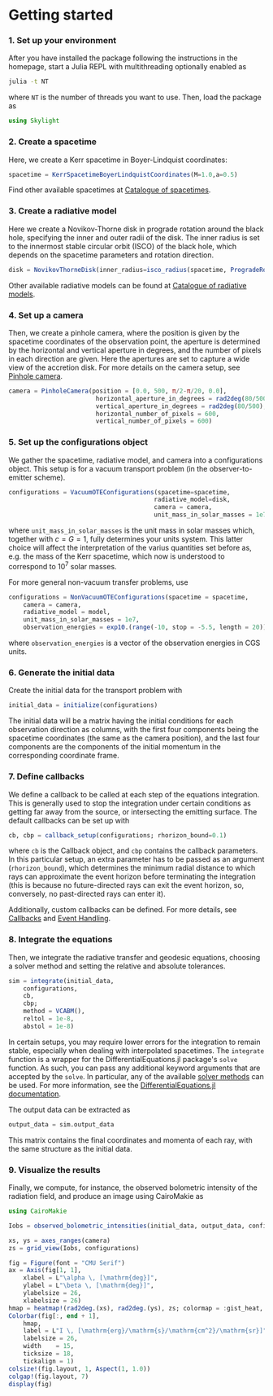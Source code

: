# Getting started 

### 1. Set up your environment


After you have installed the package following the instructions in the homepage, start a Julia REPL with multithreading optionally enabled as 

```bash
julia -t NT
``` 

where `NT` is the number of threads you want to use. Then, load the package as

```julia
using Skylight
```

### 2. Create a spacetime 

Here, we create a Kerr spacetime in Boyer-Lindquist coordinates: 

```julia
spacetime = KerrSpacetimeBoyerLindquistCoordinates(M=1.0,a=0.5)
```

Find other available spacetimes at [Catalogue of spacetimes](@ref). 

### 3. Create a radiative model

Here we create a Novikov-Thorne disk in prograde rotation around the black hole, specifying the inner and outer radii of the disk. The inner radius is set to the innermost stable circular orbit (ISCO) of the black hole, which depends on the spacetime parameters and rotation direction.

```julia
disk = NovikovThorneDisk(inner_radius=isco_radius(spacetime, ProgradeRotation()), outer_radius = 15.0)
```

Other available radiative models can be found at [Catalogue of radiative models](@ref). 

### 4. Set up a camera

Then, we create a pinhole camera, where the position is given by the spacetime coordinates of the observation point, the aperture is determined by the horizontal and vertical aperture in degrees, and the number of pixels in each direction are given. Here the apertures are set to capture a wide view of the accretion disk. For more details on the camera setup, see [Pinhole camera](@ref). 
```julia
camera = PinholeCamera(position = [0.0, 500, π/2-π/20, 0.0],
                        horizontal_aperture_in_degrees = rad2deg(80/500),
                        vertical_aperture_in_degrees = rad2deg(80/500),
                        horizontal_number_of_pixels = 600,
                        vertical_number_of_pixels = 600)
```

### 5. Set up the configurations object
We gather the spacetime, radiative model, and camera into a configurations object. This setup is for a vacuum transport problem (in the observer-to-emitter scheme).

```julia
configurations = VacuumOTEConfigurations(spacetime=spacetime,
                                        radiative_model=disk,
                                        camera = camera,
                                        unit_mass_in_solar_masses = 1e7)
```
where `unit_mass_in_solar_masses` is the unit mass in solar masses which, together with $c=G=1$, fully determines your units system. This latter choice will affect the interpretation of the varius quantities set before as, e.g. the mass of the Kerr spacetime, which now is understood to correspond to $10^7$ solar masses.

For more general non-vacuum transfer problems, use 

```julia
configurations = NonVacuumOTEConfigurations(spacetime = spacetime,
    camera = camera,
    radiative_model = model,
    unit_mass_in_solar_masses = 1e7,
    observation_energies = exp10.(range(-10, stop = -5.5, length = 20)))
```
where `observation_energies` is a vector of the observation energies in CGS units. 

### 6. Generate the initial data
Create the initial data for the transport problem with

```julia
initial_data = initialize(configurations)
```

The initial data will be a matrix having the initial conditions for each observation direction as columns, with the first four components being the spacetime coordinates (the same as the camera position), and the last four components are the components of the initial momentum in the corresponding coordinate frame. 

### 7. Define callbacks
We define a callback to be called at each step of the equations integration. This is generally used to stop the integration under certain conditions as getting far away from the source, or intersecting the emitting surface. The default callbacks can be set up with

```julia 
cb, cbp = callback_setup(configurations; rhorizon_bound=0.1)
```

where `cb` is the Callback object, and `cbp` contains the callback parameters. In this particular setup, an extra parameter has to be passed as an argument (`rhorizon_bound`), which determines the minimum radial distance to which rays can approximate the event horizon before terminating the integration (this is because no future-directed rays can exit the event horizon, so, conversely, no past-directed rays can enter it). 

Additionally, custom callbacks can be defined. For more details, see [Callbacks](@ref) and [Event Handling](https://docs.sciml.ai/DiffEqDocs/stable/features/callback_functions/). 

### 8. Integrate the equations
Then, we integrate the radiative transfer and geodesic equations, choosing a solver method and setting the relative and absolute tolerances. 

```julia
sim = integrate(initial_data,
    configurations,
    cb,
    cbp;
    method = VCABM(),
    reltol = 1e-8,
    abstol = 1e-8)
```

In certain setups, you may require lower errors for the integration to remain stable, especially when dealing with interpolated spacetimes. The `integrate` function is a wrapper for the DifferentialEquations.jl package's `solve` function. As such, you can pass any additional keyword arguments that are accepted by the `solve`. In particular, any of the available [solver methods](https://docs.sciml.ai/DiffEqDocs/stable/solvers/ode_solve/) can be used. For more information, see the [DifferentialEquations.jl documentation](https://docs.sciml.ai/DiffEqDocs/stable/).

The output data can be extracted as

```julia
output_data = sim.output_data
```

This matrix contains the final coordinates and momenta of each ray, with the same structure as the initial data.

### 9. Visualize the results

Finally, we compute, for instance, the observed bolometric intensity of the radiation field, and produce an image using CairoMakie as

```julia
using CairoMakie

Iobs = observed_bolometric_intensities(initial_data, output_data, configurations)

xs, ys = axes_ranges(camera)
zs = grid_view(Iobs, configurations)

fig = Figure(font = "CMU Serif")
ax = Axis(fig[1, 1],
    xlabel = L"\alpha \, [\mathrm{deg}]",
    ylabel = L"\beta \, [\mathrm{deg}]",
    ylabelsize = 26,
    xlabelsize = 26)
hmap = heatmap!(rad2deg.(xs), rad2deg.(ys), zs; colormap = :gist_heat, interpolate = true)
Colorbar(fig[:, end + 1],
    hmap,
    label = L"I \, [\mathrm{erg}/\mathrm{s}/\mathrm{cm^2}/\mathrm{sr}]",
    labelsize = 26,
    width    = 15,
    ticksize = 18,
    tickalign = 1)
colsize!(fig.layout, 1, Aspect(1, 1.0))
colgap!(fig.layout, 7)
display(fig)
```